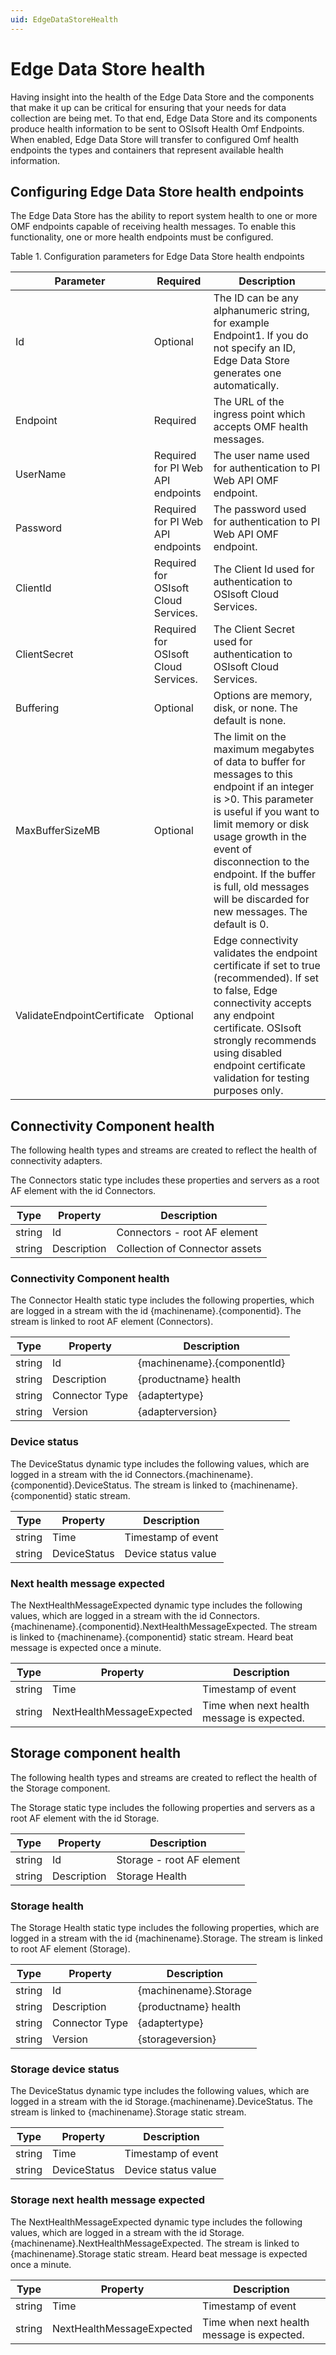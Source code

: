 ```yaml
---
uid: EdgeDataStoreHealth
---
```


# Edge Data Store health

Having insight into the health of the Edge Data Store and the components that make it up can be critical for ensuring that your needs for data collection are being met.  To that end, Edge Data Store and its components produce health information to be sent to OSIsoft Health Omf Endpoints. When enabled, Edge Data Store will transfer to configured Omf health endpoints the types and containers that represent available  health information.

## Configuring Edge Data Store health endpoints

The Edge Data Store has the ability to report system health to one or more OMF endpoints capable of receiving health messages. To enable this functionality, one or more health endpoints must be configured.

Table 1. Configuration parameters for Edge Data Store health endpoints

| Parameter         | Required | Description                      |
|-------------------|----------------------------------|-------------|
| Id | Optional    | The ID can be any alphanumeric string, for example Endpoint1. If you do not specify an ID, Edge Data Store generates one automatically. |
| Endpoint | Required    | The URL of the ingress point which accepts OMF health messages. |
| UserName | Required for PI Web API endpoints  | The user name used for authentication to PI Web API OMF endpoint.  |
| Password | Required for PI Web API endpoints | The password used for authentication to PI Web API OMF endpoint.  |
| ClientId| Required for OSIsoft Cloud Services.  | The Client Id used for authentication to OSIsoft Cloud Services.|
| ClientSecret | Required for OSIsoft Cloud Services. | The Client Secret used for authentication to OSIsoft Cloud Services. |
| Buffering | Optional    | Options are memory, disk, or none. The default is none. |
| MaxBufferSizeMB | Optional    | The limit on the maximum megabytes of data to buffer for messages to this endpoint if an integer is >0. This parameter is useful if you want to limit memory or disk usage growth in the event of disconnection to the endpoint. If the buffer is full, old messages will be discarded for new messages. The default is 0. |
| ValidateEndpointCertificate | Optional | Edge connectivity validates the endpoint certificate if set to true (recommended). If set to false, Edge connectivity accepts any endpoint certificate. OSIsoft strongly recommends using disabled endpoint certificate validation for testing purposes only.|

## Connectivity Component health

The following health types and streams are created to reflect the health of connectivity adapters.

The Connectors static type includes these properties and servers as a root AF element with the id Connectors.

| Type         | Property |  Description     |
|--------------|----------|------------------|
| string | Id | Connectors - root AF element |
| string | Description | Collection of Connector assets |

### Connectivity Component health

The Connector Health static type includes the following properties, which are logged in a stream with the id {machinename}.{componentid}. The stream is linked to root AF element (Connectors).

| Type         | Property |  Description     |
|--------------|----------|------------------|
| string | Id  | {machinename}.{componentId} |
| string | Description | {productname} health |
| string | Connector Type | {adaptertype} |
| string | Version | {adapterversion} |

### Device status

The DeviceStatus dynamic type includes the following values, which are logged in a stream with the id Connectors.{machinename}.{componentid}.DeviceStatus. The stream is linked to {machinename}.{componentid} static stream.

| Type         | Property |  Description     |
|--------------|----------|------------------|
| string | Time | Timestamp of event |
| string | DeviceStatus | Device status value |

### Next health message expected

The NextHealthMessageExpected dynamic type includes the following values, which are logged in a stream with the id Connectors.{machinename}.{componentid}.NextHealthMessageExpected. The stream is linked to {machinename}.{componentid} static stream. Heard beat message is expected once a minute.

| Type         | Property |  Description     |
|--------------|----------|------------------|
| string | Time | Timestamp of event |
| string | NextHealthMessageExpected | Time when next health message is expected. |

## Storage component health

The following health types and streams are created to reflect the health of the Storage component.

The Storage static type includes the following properties and servers as a root AF element with the id Storage.

| Type         | Property |  Description     |
|--------------|----------|------------------|
| string | Id | Storage - root AF element |
| string | Description | Storage Health |

### Storage health

The Storage Health static type includes the following properties, which are logged in a stream with the id {machinename}.Storage. The stream is linked to root AF element (Storage).

| Type         | Property |  Description     |
|--------------|----------|------------------|
| string | Id  | {machinename}.Storage |
| string | Description | {productname} health |
| string | Connector Type | {adaptertype} |
| string | Version | {storageversion} |

### Storage device status

The DeviceStatus dynamic type includes the following values, which are logged in a stream with the id Storage.{machinename}.DeviceStatus. The stream is linked to {machinename}.Storage static stream.

| Type         | Property |  Description     |
|--------------|----------|------------------|
| string | Time | Timestamp of event |
| string | DeviceStatus | Device status value |

### Storage next health message expected

The NextHealthMessageExpected dynamic type includes the following values, which are logged in a stream with the id Storage.{machinename}.NextHealthMessageExpected. The stream is linked to {machinename}.Storage static stream. Heard beat message is expected once a minute.

| Type         | Property |  Description     |
|--------------|----------|------------------|
| string | Time | Timestamp of event |
| string | NextHealthMessageExpected | Time when next health message is expected. |
